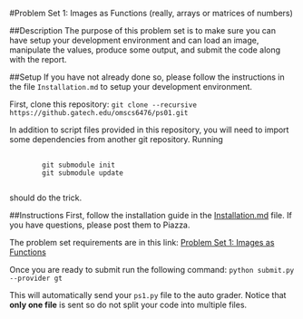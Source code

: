 #Problem Set 1: Images as Functions (really, arrays or matrices of numbers)

##Description
The purpose of this problem set is to make sure you can have setup your development environment and can load an image, manipulate the values, produce some output, and submit the code along with the report.

##Setup
If you have not already done so, please follow the instructions in the file `Installation.md` to setup your development environment.

First, clone this repository:
`git clone --recursive https://github.gatech.edu/omscs6476/ps01.git`

In addition to script files provided in this repository, you will need to import some dependencies from another git repository.  Running

<pre>
	<code>
		git submodule init
		git submodule update
	</code>
</pre>

should do the trick.

##Instructions
First, follow the installation guide in the [Installation.md](https://github.gatech.edu/omscs6476/ps01/blob/master/Installation.md) file.  If you have questions, please post them to Piazza.

The problem set requirements are in this link: 
[Problem Set 1: Images as Functions](https://docs.google.com/document/d/1HLd6LMPjnx-nVdAXIKZZ1sHKydY61_ulhvKqJQEcpRY/edit?usp=sharing)

Once you are ready to submit run the following command:
`python submit.py --provider gt`

This will automatically send your `ps1.py` file to the auto grader. Notice that **only one file** is sent so do not split your code into multiple files.